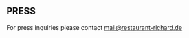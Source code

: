 ## PRESS

For press inquiries please contact <u>[mail@restaurant-richard.de](mailto:mail@restaurant-richard.de)</u>
